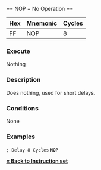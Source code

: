 \== NOP = No Operation ==

| Hex | Mnemonic | Cycles |
| --- | -------- | ------ |
| FF  | NOP      | 8      |

### Execute

Nothing

### Description

Does nothing, used for short delays.

### Conditions

None

### Examples

`; Delay 8 Cycles`
**`NOP`**

[**« Back to Instruction set**](S1C88_InstructionSet.md "wikilink")
